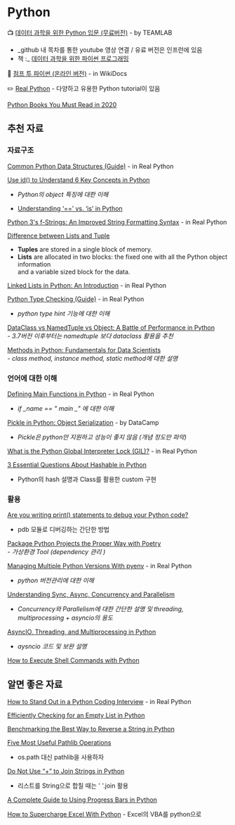 # Python

📺 [데이터 과학을 위한 Python 입문 \(무료버전\)](https://github.com/TeamLab/introduction_to_python_TEAMLAB_MOOC) - by TEAMLAB  
  -  _github 내 목차를 통한 youtube 영상 연결 / 유료 버전은 인프런에 있음  
  -  책 :_ [데이터 과학을 위한 파이썬 프로그래밍](https://www.aladin.co.kr/shop/wproduct.aspx?ItemId=177235013)

📘 [점프 투 파이썬 \(온라인 버전\)](https://wikidocs.net/book/1) - in WikiDocs

✏️ [Real Python](https://realpython.com) - 다양하고 유용한 Python tutorial이 있음

[Python Books You Must Read in 2020](https://towardsdatascience.com/python-books-you-must-read-in-2020-a0fc33798bb)

## 추천 자료

### 자료구조

[Common Python Data Structures \(Guide\)](https://realpython.com/python-data-structures/#collectionsordereddict-remember-the-insertion-order-of-keys) - in Real Python

[Use id\(\) to Understand 6 Key Concepts in Python](https://medium.com/better-programming/use-id-to-understand-6-key-concepts-in-python-73e0bbd461ec)  
  -  _Python의 object 특징에 대한 이해_

* [Understanding ‘==’ vs. ‘is’ in Python](https://medium.com/better-programming/understanding-vs-is-in-python-2f8f7ae1dd23)

[Python 3's f-Strings: An Improved String Formatting Syntax](https://realpython.com/python-f-strings/) - in Real Python

[Difference between Lists and Tuple](https://codeburst.io/difference-between-lists-and-tuple-9153fc329cd)  
  -  **Tuples** are stored in a single block of memory.  
  -  **Lists** are allocated in two blocks: the fixed one with all the Python object information   
     and a variable sized block for the data.

[Linked Lists in Python: An Introduction](https://realpython.com/linked-lists-python/#performance-comparison-lists-vs-linked-lists) - in Real Python

[Python Type Checking \(Guide\)](https://realpython.com/python-type-checking%20) - in Real Python  
  -  _python type hint 기능에 대한 이해_

[DataClass vs NamedTuple vs Object: A Battle of Performance in Python](https://medium.com/@jacktator/dataclass-vs-namedtuple-vs-object-for-performance-optimization-in-python-691e234253b9)  
  _-  3.7버전 이후부터는 namedtuple 보다 dataclass 활용을 추천_

[Methods in Python: Fundamentals for Data Scientists](https://towardsdatascience.com/methods-in-python-fundamentals-for-data-scientists-6a9393b2c2e7)  
  _-  class method, instance method, static method에 대한 설명_ 

### 언어에 대한 이해

[Defining Main Functions in Python](https://realpython.com/python-main-function/) - in Real Python  
  -  _if  \_name  == " main \_" 에 대한 이해_

[Pickle in Python: Object Serialization](https://www.datacamp.com/community/tutorials/pickle-python-tutorial) - by DataCamp  
  -  _Pickle은 python만 지원하고 성능이 좋지 않음 \(개념 정도만 파악\)_

[What is the Python Global Interpreter Lock \(GIL\)?](https://realpython.com/python-gil/) - in Real Python

[3 Essential Questions About Hashable in Python](https://medium.com/better-programming/3-essential-questions-about-hashable-in-python-33e981042bcb)  
  -  Python의 hash 설명과 Class를 활용한 custom 구현 

### 활용

[Are you writing print\(\) statements to debug your Python code?](https://medium.com/analytics-vidhya/are-you-writing-print-statements-to-debug-your-python-code-690e6ba098e9)  
  -  pdb 모듈로 디버깅하는 간단한 방법 

[Package Python Projects the Proper Way with Poetry](https://hackersandslackers.com/python-poetry-package-manager/)  
  _-  가상환경 Tool \(dependency 관리 \)_

[Managing Multiple Python Versions With pyenv](https://realpython.com/intro-to-pyenv/) - in Real Python  
  -  _python 버전관리에 대한 이해_

[Understanding Sync, Async, Concurrency and Parallelism](https://medium.com/swlh/understanding-sync-async-concurrency-and-parallelism-166686008fa4)  
  -  _Concurrency와 Parallelism에 대한 간단한 설명 및 threading, multiprocessing + asyncio의 용도_

[AsyncIO, Threading, and Multiprocessing in Python](https://medium.com/analytics-vidhya/asyncio-threading-and-multiprocessing-in-python-4f5ff6ca75e8)  
  -  _aysncio 코드 및 보완 설명_

[How to Execute Shell Commands with Python](https://janakiev.com/blog/python-shell-commands/)

## 알면 좋은 자료

[How to Stand Out in a Python Coding Interview](https://realpython.com/python-coding-interview-tips/) - in Real Python

[Efficiently Checking for an Empty List in Python ](https://medium.com/swlh/efficiently-checking-for-an-empty-list-in-python-76b76099fbd3)

[Benchmarking the Best Way to Reverse a String in Python](https://medium.com/better-programming/benchmarking-the-best-way-to-reverse-a-string-in-python-9c73d87b1b1a)

[Five Most Useful Pathlib Operations](https://medium.com/swlh/five-most-useful-pathlib-operations-77f9c96790b3)  
  - os.path 대신 pathlib을 사용하자 

[Do Not Use “+” to Join Strings in Python](https://towardsdatascience.com/do-not-use-to-join-strings-in-python-f89908307273)  
  -  리스트를 String으로 합칠 때는 ' '.join 활용

[A Complete Guide to Using Progress Bars in Python](https://towardsdatascience.com/a-complete-guide-to-using-progress-bars-in-python-aa7f4130cda8)

[How to Supercharge Excel With Python](https://towardsdatascience.com/how-to-supercharge-excel-with-python-726b0f8e22c2) - Excel의 VBA를 python으로

